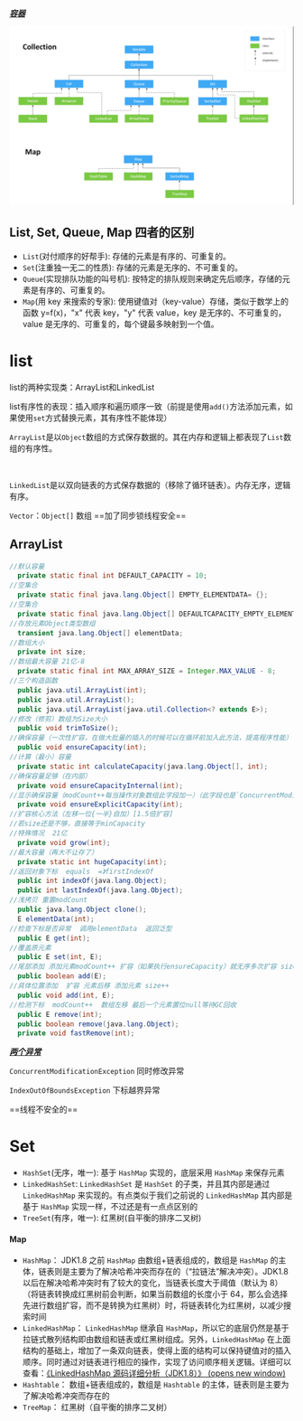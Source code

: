 ***<u>容器</u>***

![image-20220209170039382](..\面试复习\array.assets\image-20220209170039382.png)

## List, Set, Queue, Map 四者的区别

- `List`(对付顺序的好帮手): 存储的元素是有序的、可重复的。
- `Set`(注重独一无二的性质): 存储的元素是无序的、不可重复的。
- `Queue`(实现排队功能的叫号机): 按特定的排队规则来确定先后顺序，存储的元素是有序的、可重复的。
- `Map`(用 key 来搜索的专家): 使用键值对（key-value）存储，类似于数学上的函数 y=f(x)，"x" 代表 key，"y" 代表 value，key 是无序的、不可重复的，value 是无序的、可重复的，每个键最多映射到一个值。



# list

list的两种实现类：ArrayList和LinkedList

list有序性的表现：插入顺序和遍历顺序一致（前提是使用`add()`方法添加元素，如果使用`set`方式替换元素，其有序性不能体现）



`ArrayList`是以`Object`数组的方式保存数据的。其在内存和逻辑上都表现了`List`数组的有序性。

​	

`LinkedList`是以双向链表的方式保存数据的（移除了循环链表）。内存无序，逻辑有序。



`Vector`：`Object[]` 数组  ==加了同步锁线程安全==

## ArrayList

```java
//默认容量
  private static final int DEFAULT_CAPACITY = 10;
//空集合
  private static final java.lang.Object[] EMPTY_ELEMENTDATA= {};
//空集合
  private static final java.lang.Object[] DEFAULTCAPACITY_EMPTY_ELEMENTDATA= {};
//存放元素Object类型数组
  transient java.lang.Object[] elementData;
//数组大小
  private int size;
//数组最大容量 21亿-8
  private static final int MAX_ARRAY_SIZE = Integer.MAX_VALUE - 8;
//三个构造函数
  public java.util.ArrayList(int);
  public java.util.ArrayList();
  public java.util.ArrayList(java.util.Collection<? extends E>);
//修改（修剪）数组为Size大小
  public void trimToSize();
//确保容量（一次性扩容，在做大批量的插入的时候可以在循环前加入此方法，提高程序性能）
  public void ensureCapacity(int);
//计算（最小）容量   
  private static int calculateCapacity(java.lang.Object[], int);
//确保容量足够（在内部）
  private void ensureCapacityInternal(int);
//显示确保容量（modCount++每当操作对象数组此字段加一）（此字段也是`ConcurrentModificationException`异常判断依赖）
  private void ensureExplicitCapacity(int);
//扩容核心方法（左移一位{一半}自加）[1.5倍扩容]
//若size还是不够，直接等于minCapacity
//特殊情况  21亿
  private void grow(int);
//最大容量（再大不让存了）
  private static int hugeCapacity(int);
//返回对象下标  equals  =》firstIndexOf
  public int indexOf(java.lang.Object);
  public int lastIndexOf(java.lang.Object);
//浅拷贝 重置modCount
  public java.lang.Object clone();
  E elementData(int);
//检查下标是否异常  调用elementData  返回泛型
  public E get(int);
//覆盖原元素
  public E set(int, E);
//尾部添加 添加元素modCount++ 扩容（如果执行ensureCapacity）就无序多次扩容 size++
  public boolean add(E);
//具体位置添加  扩容 元素后移 添加元素 size++
  public void add(int, E);
//检测下标  modCount++  数组左移 最后一个元素置位null等待GC回收
  public E remove(int);
  public boolean remove(java.lang.Object);
  private void fastRemove(int);
```

***<u>两个异常</u>***

`ConcurrentModificationException`   同时修改异常

`IndexOutOfBoundsException`				下标越界异常



==线程不安全的==

# Set

- `HashSet`(无序，唯一): 基于 `HashMap` 实现的，底层采用 `HashMap` 来保存元素
- `LinkedHashSet`: `LinkedHashSet` 是 `HashSet` 的子类，并且其内部是通过 `LinkedHashMap` 来实现的。有点类似于我们之前说的 `LinkedHashMap` 其内部是基于 `HashMap` 实现一样，不过还是有一点点区别的
- `TreeSet`(有序，唯一): 红黑树(自平衡的排序二叉树)



#### Map

- `HashMap`： JDK1.8 之前 `HashMap` 由数组+链表组成的，数组是 `HashMap` 的主体，链表则是主要为了解决哈希冲突而存在的（“拉链法”解决冲突）。JDK1.8 以后在解决哈希冲突时有了较大的变化，当链表长度大于阈值（默认为 8）（将链表转换成红黑树前会判断，如果当前数组的长度小于 64，那么会选择先进行数组扩容，而不是转换为红黑树）时，将链表转化为红黑树，以减少搜索时间
- `LinkedHashMap`： `LinkedHashMap` 继承自 `HashMap`，所以它的底层仍然是基于拉链式散列结构即由数组和链表或红黑树组成。另外，`LinkedHashMap` 在上面结构的基础上，增加了一条双向链表，使得上面的结构可以保持键值对的插入顺序。同时通过对链表进行相应的操作，实现了访问顺序相关逻辑。详细可以查看：[《LinkedHashMap 源码详细分析（JDK1.8）》  (opens new window)](https://www.imooc.com/article/22931)
- `Hashtable`： 数组+链表组成的，数组是 `Hashtable` 的主体，链表则是主要为了解决哈希冲突而存在的
- `TreeMap`： 红黑树（自平衡的排序二叉树）

